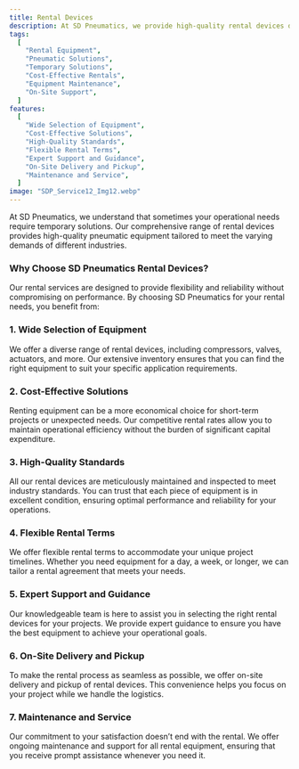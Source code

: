```yaml
---
title: Rental Devices
description: At SD Pneumatics, we provide high-quality rental devices designed to meet the varying demands of different industries. Our comprehensive selection includes compressors, valves, actuators, and more, all meticulously maintained to ensure optimal performance. We offer flexible rental terms, expert support, and on-site delivery to make your experience seamless and cost-effective. Whether you need equipment for short-term projects or unexpected requirements, our reliable solutions allow you to maintain operational efficiency without the burden of significant capital expenditure.
tags:
  [
    "Rental Equipment",
    "Pneumatic Solutions",
    "Temporary Solutions",
    "Cost-Effective Rentals",
    "Equipment Maintenance",
    "On-Site Support",
  ]
features:
  [
    "Wide Selection of Equipment",
    "Cost-Effective Solutions",
    "High-Quality Standards",
    "Flexible Rental Terms",
    "Expert Support and Guidance",
    "On-Site Delivery and Pickup",
    "Maintenance and Service",
  ]
image: "SDP_Service12_Img12.webp"
---
```


At SD Pneumatics, we understand that sometimes your operational needs require temporary solutions. Our comprehensive range of rental devices provides high-quality pneumatic equipment tailored to meet the varying demands of different industries.

### Why Choose SD Pneumatics Rental Devices?

Our rental services are designed to provide flexibility and reliability without compromising on performance. By choosing SD Pneumatics for your rental needs, you benefit from:

### 1. Wide Selection of Equipment

We offer a diverse range of rental devices, including compressors, valves, actuators, and more. Our extensive inventory ensures that you can find the right equipment to suit your specific application requirements.

### 2. Cost-Effective Solutions

Renting equipment can be a more economical choice for short-term projects or unexpected needs. Our competitive rental rates allow you to maintain operational efficiency without the burden of significant capital expenditure.

### 3. High-Quality Standards

All our rental devices are meticulously maintained and inspected to meet industry standards. You can trust that each piece of equipment is in excellent condition, ensuring optimal performance and reliability for your operations.

### 4. Flexible Rental Terms

We offer flexible rental terms to accommodate your unique project timelines. Whether you need equipment for a day, a week, or longer, we can tailor a rental agreement that meets your needs.

### 5. Expert Support and Guidance

Our knowledgeable team is here to assist you in selecting the right rental devices for your projects. We provide expert guidance to ensure you have the best equipment to achieve your operational goals.

### 6. On-Site Delivery and Pickup

To make the rental process as seamless as possible, we offer on-site delivery and pickup of rental devices. This convenience helps you focus on your project while we handle the logistics.

### 7. Maintenance and Service

Our commitment to your satisfaction doesn’t end with the rental. We offer ongoing maintenance and support for all rental equipment, ensuring that you receive prompt assistance whenever you need it.

